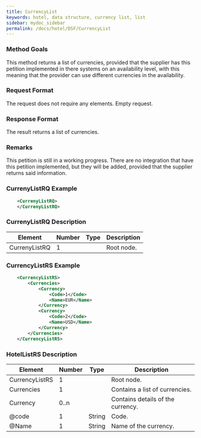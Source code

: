 ```yaml
---
title: CurrencyList
keywords: hotel, data structure, currency list, list
sidebar: mydoc_sidebar
permalink: /docs/hotel/DSF/CurrencyList
---
```




### Method Goals


This method returns a list of currencies, provided that the supplier has
this petition implemented in there systems on an availability level,
with this meaning that the provider can use different currencies in the
availability.



### Request Format


The request does not require any elements. Empty request.



### Response Format


The result returns a list of currencies.



### Remarks


This petition is still in a working progress. There are no integration
that have this petition implemented, but they will be added, provided
that the supplier returns said information.



### CurrenyListRQ Example


~~~xml
    <CurrenyListRQ>
    </CurrenyListRQ>
~~~


### CurrenyListRQ Description



| **Element**			| **Number**	| **Type**	| **Description**			|
| ----------------------------- | ------------- | ------------- | ------------------------------------- |
| CurrenyListRQ			| 1          	|		| Root node.				|




### CurrencyListRS Example


~~~xml
    <CurrencyListRS>
        <Currencies>
            <Currency>
                <Code>1</Code>
                <Name>EUR</Name>
            </Currency>
            <Currency>
                <Code>2</Code>
                <Name>USD</Name>
            </Currency>
        </Currencies>
    </CurrencyListRS>
~~~


### HotelListRS Description



| **Element**			| **Number**	| **Type**	| **Description**			|
| ----------------------------- | ------------- | ------------- | ------------------------------------- |
| CurrencyListRS		| 1          	|		| Root node.       			|
| Currencies 			| 1           	|		| Contains a list of currencies.	|
| Currency   			| 0..n       	|		| Contains details of the currency.	|
| @code 			| 1    		| String	| Code.    				|
| @Name 			| 1    		| String	| Name of the currency.			|



